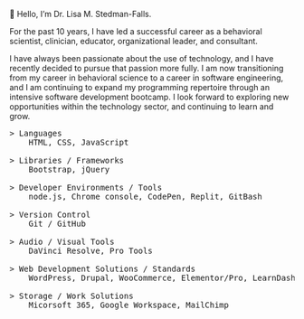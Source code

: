 <p>👋 Hello, I’m Dr. Lisa M. Stedman-Falls.</p>
<p> For the past 10 years, I have led a successful career as a behavioral scientist, clinician, educator, organizational leader, and consultant.</p>
<p> I have always been passionate about the use of technology, and I have recently decided to pursue that passion more fully. I am now transitioning from my career in behavioral science to a career in software engineering, and I am continuing to expand my programming repertoire through an intensive software development bootcamp. I look forward to exploring new opportunities within the technology sector, and continuing to learn and grow.
</p>

<pre>
> Languages
    HTML, CSS, JavaScript

> Libraries / Frameworks
    Bootstrap, jQuery

> Developer Environments / Tools
    node.js, Chrome console, CodePen, Replit, GitBash

> Version Control
    Git / GitHub

> Audio / Visual Tools
    DaVinci Resolve, Pro Tools

> Web Development Solutions / Standards
    WordPress, Drupal, WooCommerce, Elementor/Pro, LearnDash, Yoast SEO, Google Analytics, WCAG 2.0, DCMP 

> Storage / Work Solutions
    Micorsoft 365, Google Workspace, MailChimp
</pre>
